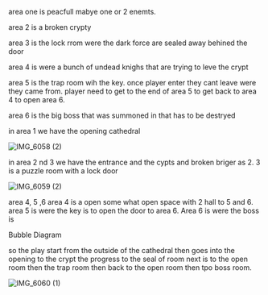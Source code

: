 area one is peacfull mabye one or 2 enemts.

area 2 is a broken crypty

area 3 is the lock rrom were the dark force are sealed away behined the door

area 4 is were a bunch of undead knighs that are trying to leve the crypt

area 5 is the trap room wih the key. once player enter they cant leave were they came from. player need to get to the end of area 5 to get back to area 4 to open area 6.

area 6 is the big boss that was summoned in that has to be destryed


in area 1 we have the opening cathedral

![IMG_6058 (2)](https://github.com/user-attachments/assets/700c299f-553a-4298-b77b-c424bfe8bd8b)

in area 2 nd 3 we have the entrance and the cypts and broken briger as 2. 3 is a puzzle room with a lock door

![IMG_6059 (2)](https://github.com/user-attachments/assets/e605781d-f11f-48bb-bc10-ec6bf3f0bbd7)

area  4, 5 ,6 area 4 is a open some what open space with 2 hall to 5 and 6. area 5 is were the key is to open the door to area 6. Area 6 is were the boss is


Bubble Diagram

so the play start from the outside of the cathedral then goes into the opening to the crypt the progress to the seal of room next is to the open room then the trap room then back to the open room then tpo boss room.

![IMG_6060 (1)](https://github.com/user-attachments/assets/287d6e99-9b5f-4ecf-ad37-0474f81df871)

